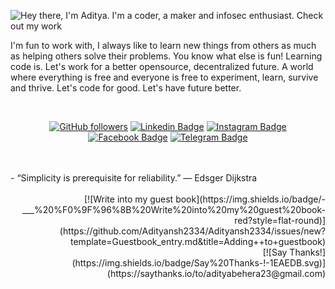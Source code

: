 ![Hey there, I'm Aditya. I'm a coder, a maker and infosec enthusiast. Check out my work](https://github.com/Adityansh2334/Adityansh2334/raw/master/bio.gif)

<!--
**Adityansh2334/Adityansh2334** is a ✨ _special_ ✨ repository because its `README.md` (this file) appears on your GitHub profile.

Here are some ideas to get you started:

- 🔭 I’m currently working on ...
- 🌱 I’m currently learning ...
- 👯 I’m looking to collaborate on ...
- 🤔 I’m looking for help with ...
- 💬 Ask me about ...
- 📫 How to reach me: ...
- 😄 Pronouns: ...
- ⚡ Fun fact: ...
-->

I'm fun to work with, I always like to learn new things from others as much as helping others solve their problems. You know what else is fun! Learning code is. Let's work for a better opensource, decentralized future. A world where everything is free and everyone is free to experiment, learn, survive and thrive. Let's code for good. Let's have future better.

<br/>
<div align="center">

[![GitHub followers](https://img.shields.io/github/followers/Adityansh2334?style=social)](https://www.github.com/Adityansh2334)
[![Linkedin Badge](https://img.shields.io/badge/-paacifik-blue?style=flat-square&logo=Linkedin&logoColor=white&link=https://www.linkedin.com/in/adityakumar01/)](https://www.linkedin.com/in/adityakumar01/)
[![Instagram Badge](https://img.shields.io/badge/-strange_._r-purple?style=flat-square&logo=Instagram&logoColor=white&link=https://www.instagram.com/adi_00_1/)](https://www.instagram.com/adi_00_1/)
[![Facebook Badge](https://img.shields.io/badge/-paacifik-blue?style=flat-square&logo=Facebook&logoColor=white&link=https://www.facebook.com/aditya.bapun/)](https://www.facebook.com/aditya.bapun/)
[![Telegram Badge](https://img.shields.io/badge/-Paacifik-grey?style=flat-square&logo=Telegram&logoColor=white&link=https://telegram.org/@Aditya_00900)](https://telegram.org/@Aditya_00900)

</div>
<br/>
<br/>
 -  “Simplicity is prerequisite for reliability.” — Edsger Dijkstra
 <br/>
 <div align="right">
  <br/>
  [![Write into my guest book](https://img.shields.io/badge/-___%20%F0%9F%96%8B%20Write%20into%20my%20guest%20book-red?style=flat-round)](https://github.com/Adityansh2334/Adityansh2334/issues/new?template=Guestbook_entry.md&title=Adding+<username>+to+guestbook)
<br/>
[![Say Thanks!](https://img.shields.io/badge/Say%20Thanks-!-1EAEDB.svg)](https://saythanks.io/to/adityabehera23@gmail.com)

</div>
